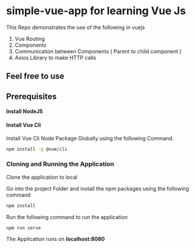 # simple-vue-app for learning Vue Js

This Repo demonstrates the use of the following in vuejs
1. Vue Routing
2. Components
3. Communication between Components ( Parent to child component )
4. Axios Library to make HTTP calls

## Feel free to use
 
## Prerequisites

#### Install NodeJS 

#### Install Vue Cli 
Install Vue Cli Node Package Globally using the following Command.

```bash
npm install -g @vue/cli
```
### Cloning and Running the Application

Clone the application to local

Go into the project Folder and install the npm packages using the following command
```bash
npm install
```
Run the following command to run the application
```
npm run serve
```
The Application runs on **localhost:8080**

